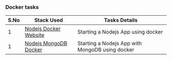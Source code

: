 ### Docker tasks

S.No | Stack Used                                                                     | Tasks Details                                                                | 
---  |--------------------------------------------------------------------------------|------------------------------------------------------------------------------| 
1    | [Nodejs Docker Website](docker-node.js-website)                                | Starting a Nodejs App using docker                                           |
1    | [Nodejs MongoDB Docker](mongodb-node.js-docker)                                | Starting a Nodejs App with MongoDB using docker                             |